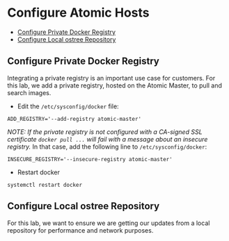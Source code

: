 # Configure Atomic Hosts

<!-- MarkdownTOC depth=4 autolink=true bracket=round -->

- [Configure Private Docker Registry](#configure-private-docker-registry)
- [Configure Local ostree Repository](#configure-local-ostree-repository)

<!-- /MarkdownTOC -->

## Configure Private Docker Registry

Integrating a private registry is an important use case for customers. For this lab, we add a private registry, hosted on the Atomic Master, to pull and search images.

* Edit the `/etc/sysconfig/docker` file:

```
ADD_REGISTRY='--add-registry atomic-master'
```

_NOTE: If the private registry is not configured with a CA-signed SSL certificate `docker pull ...` will fail with a message about an insecure registry._  In that case, add the following line to `/etc/sysconfig/docker`:

```
INSECURE_REGISTRY='--insecure-registry atomic-master'
```

* Restart docker

```
systemctl restart docker
```

## Configure Local ostree Repository

For this lab, we want to ensure we are getting our updates from a local repository for performance and network purposes.

